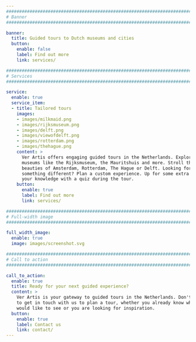 ```yaml
---
################################################################################
# Banner
################################################################################

banner:
  title: Guided tours to Dutch museums and cities
  button:
    enable: false
    label: Find out more
    link: services/

################################################################################
# Services
################################################################################

service:
  enable: true
  service_item:
  - title: Tailored tours
    images:
    - images/milkmaid.png
    - images/rijksmuseum.png
    - images/delft.png
    - images/viewofdelft.png
    - images/rotterdam.png
    - images/thehague.png
    content: >
      Ver Artis offers engaging guided tours in the Netherlands. Explore iconic
      museums like the Rijksmuseum, the Mauritshuis and more. Stroll through the
      beauties of Amsterdam, Rotterdam, The Hague or Delft. Looking for
      something different? Plan a custom experience. Up for some extra fun? Test
      your knowledge with a quiz during the tour.
    button:
      enable: true
      label: Find out more
      link: services/

################################################################################
# Full-width image
################################################################################

full_width_image:
  enable: true
  image: images/screenshot.svg

################################################################################
# Call to action
################################################################################

call_to_action:
  enable: true
  title: Ready for your next guided experience?
  content: >
    Ver Artis is your gateway to guided tours in the Netherlands. Don't hesitate
    to get in touch with us to plan a tour, whether you already know what you
    would like to see or you are looking for inspiration.
  button:
    enable: true
    label: Contact us
    link: contact/
---
```

